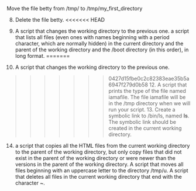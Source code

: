 Move the file betty from /tmp/ to /tmp/my_first_directory

8. Delete the file betty.
<<<<<<< HEAD
10. A script that changes the working directory to the previous one.
a script that lists all files (even ones with names beginning with a period character, which are normally hidden) in the current directory and the parent of the working directory and the /boot directory (in this order), in long format.
=======

9. A script that changes the working directory to the previous one.
>>>>>>> 0427d15fbe0c2c82383eae35b5a6947f279d0b58
       12. A script that prints the type of the file named iamafile. The file iamafile will be in the /tmp directory when we will run your script.
      13. Create a symbolic link to /bin/ls, named __ls__. The symbolic link should be created in the current working directory.
14. a script that copies all the HTML files from the current working directory to the parent of the working directory, but only copy files that did not exist in the parent of the working directory or were newer than the versions in the parent of the working directory.
A script that moves all files beginning with an uppercase letter to the directory /tmp/u.
A script that deletes all files in the current working directory that end with the character ~.
